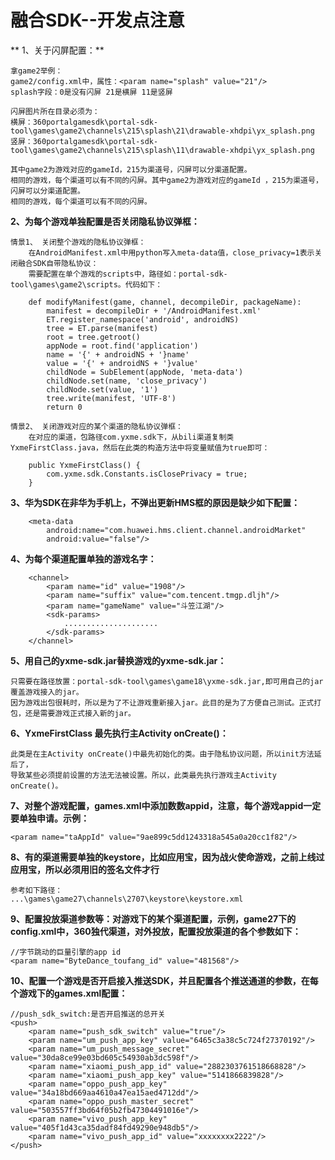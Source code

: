 # 融合SDK--开发点注意

** 1、关于闪屏配置：**

    拿game2举例：
	game2/config.xml中，属性：<param name="splash" value="21"/>
	splash字段：0是没有闪屏 21是横屏 11是竖屏

    闪屏图片所在目录必须为：
	横屏：360portalgamesdk\portal-sdk-tool\games\game2\channels\215\splash\21\drawable-xhdpi\yx_splash.png
	竖屏：360portalgamesdk\portal-sdk-tool\games\game2\channels\215\splash\11\drawable-xhdpi\yx_splash.png

    其中game2为游戏对应的gameId，215为渠道号，闪屏可以分渠道配置。
    相同的游戏，每个渠道可以有不同的闪屏。其中game2为游戏对应的gameId ，215为渠道号，闪屏可以分渠道配置。
    相同的游戏，每个渠道可以有不同的闪屏。

**2、为每个游戏单独配置是否关闭隐私协议弹框：**

    情景1、 关闭整个游戏的隐私协议弹框：
        在AndroidManifest.xml中用python写入meta-data值，close_privacy=1表示关闭融合SDK自带隐私协议：
        需要配置在单个游戏的scripts中，路径如：portal-sdk-tool\games\game2\scripts。代码如下：
    
        def modifyManifest(game, channel, decompileDir, packageName):
            manifest = decompileDir + '/AndroidManifest.xml'
            ET.register_namespace('android', androidNS)
            tree = ET.parse(manifest)
            root = tree.getroot()
            appNode = root.find('application')
            name = '{' + androidNS + '}name'
            value = '{' + androidNS + '}value'
            childNode = SubElement(appNode, 'meta-data')
            childNode.set(name, 'close_privacy')
            childNode.set(value, '1') 
            tree.write(manifest, 'UTF-8')
            return 0

    情景2、 关闭游戏对应的某个渠道的隐私协议弹框：
        在对应的渠道，包路径com.yxme.sdk下，从bili渠道复制类YxmeFirstClass.java，然后在此类的构造方法中将变量赋值为true即可：
    
        public YxmeFirstClass() {
            com.yxme.sdk.Constants.isClosePrivacy = true;
        }


**3、华为SDK在非华为手机上，不弹出更新HMS框的原因是缺少如下配置：**

        <meta-data 
			android:name="com.huawei.hms.client.channel.androidMarket" 
			android:value="false"/>

**4、为每个渠道配置单独的游戏名字：**

        <channel>
            <param name="id" value="1908"/>
            <param name="suffix" value="com.tencent.tmgp.dljh"/>
            <param name="gameName" value="斗笠江湖"/>
            <sdk-params>
                .....................
            </sdk-params>
        </channel>


**5、用自己的yxme-sdk.jar替换游戏的yxme-sdk.jar：**

    只需要在路径放置：portal-sdk-tool\games\game18\yxme-sdk.jar,即可用自己的jar覆盖游戏接入的jar。
    因为游戏出包很耗时，所以是为了不让游戏重新接入jar。此目的是为了方便自己测试。正式打包，还是需要游戏正式接入新的jar。

**6、YxmeFirstClass 最先执行主Activity onCreate()：**

    此类是在主Activity onCreate()中最先初始化的类。由于隐私协议问题，所以init方法延后了，
    导致某些必须提前设置的方法无法被设置。所以，此类最先执行游戏主Activity onCreate()。

**7、对整个游戏配置，games.xml中添加数数appid，注意，每个游戏appid一定要单独申请。示例：**

    <param name="taAppId" value="9ae899c5dd1243318a545a0a20cc1f82"/>

**8、有的渠道需要单独的keystore，比如应用宝，因为战火使命游戏，之前上线过应用宝，所以必须用旧的签名文件才行**
    
    参考如下路径：
    ...\games\game27\channels\2707\keystore\keystore.xml

**9、配置投放渠道参数等：对游戏下的某个渠道配置，示例，game27下的config.xml中，360独代渠道，对外投放，配置投放渠道的各个参数如下：**
    
    //字节跳动的巨量引擎的app id
    <param name="ByteDance_toufang_id" value="481568"/>

**10、配置一个游戏是否开启接入推送SDK，并且配置各个推送通道的参数，在每个游戏下的games.xml配置：**

    //push_sdk_switch:是否开启推送的总开关
    <push>
        <param name="push_sdk_switch" value="true"/>
        <param name="um_push_app_key" value="6465c3a38c5c724f27370192"/>
        <param name="um_push_message_secret" value="30da8ce99e03bd605c54930ab3dc598f"/>
        <param name="xiaomi_push_app_id" value="2882303761518668828"/>
        <param name="xiaomi_push_app_key" value="5141866839828"/>
        <param name="oppo_push_app_key" value="34a18bd669aa4610a47ea15aed4712dd"/>
        <param name="oppo_push_master_secret" value="503557ff3bd64f05b2fb47304491016e"/>
        <param name="vivo_push_app_key" value="405f1d43ca35dadf84fd49290e948db5"/>
        <param name="vivo_push_app_id" value="xxxxxxxx2222"/>
    </push>